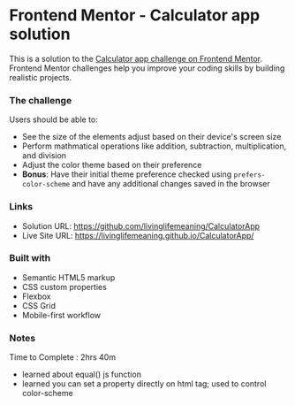 # Frontend Mentor - Calculator app solution

This is a solution to the [Calculator app challenge on Frontend Mentor](https://www.frontendmentor.io/challenges/calculator-app-9lteq5N29). Frontend Mentor challenges help you improve your coding skills by building realistic projects. 


### The challenge

Users should be able to:

- See the size of the elements adjust based on their device's screen size
- Perform mathmatical operations like addition, subtraction, multiplication, and division
- Adjust the color theme based on their preference
- **Bonus**: Have their initial theme preference checked using `prefers-color-scheme` and have any additional changes saved in the browser

### Links

- Solution URL: https://github.com/livinglifemeaning/CalculatorApp
- Live Site URL: https://livinglifemeaning.github.io/CalculatorApp/


### Built with

- Semantic HTML5 markup
- CSS custom properties
- Flexbox
- CSS Grid
- Mobile-first workflow

### Notes
Time to Complete : 2hrs 40m 
- learned about equal() js function 
- learned you can set a property directly on html tag; used to control color-scheme
